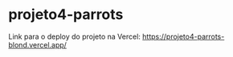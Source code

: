 # projeto4-parrots

Link para o deploy do projeto na Vercel: https://projeto4-parrots-blond.vercel.app/
